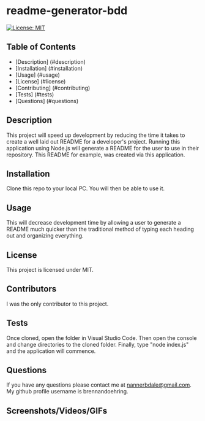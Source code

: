 
  # readme-generator-bdd
  [![License: MIT](https://img.shields.io/badge/License-MIT-yellow.svg)](https://opensource.org/licenses/MIT)

  ## Table of Contents
  - [Description] (#description)
  - [Installation] (#installation)
  - [Usage] (#usage)
  - [License] (#license)
  - [Contributing] (#contributing)
  - [Tests] (#tests)
  - [Questions] (#questions)

  ## Description 
  This project will speed up development by reducing the time it takes to create a well laid out README for a developer's project. Running this application using Node.js will generate a README for the user to use in their repository. This README for example, was created via this application.

  ## Installation
  Clone this repo to your local PC. You will then be able to use it.

  ## Usage
  This will decrease development time by allowing a user to generate a README much quicker than the traditional method of typing each heading out and organizing everything.

  ## License
  This project is licensed under MIT.

  ## Contributors
  I was the only contributor to this project.

  ## Tests
  Once cloned, open the folder in Visual Studio Code. Then open the console and change directories to the cloned folder. Finally, type "node index.js" and the application will commence.

  ## Questions
  If you have any questions please contact me at nannerbdale@gmail.com. My github profile username is brennandoehring.

  ## Screenshots/Videos/GIFs
  